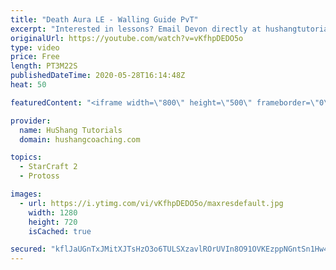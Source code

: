 ```yaml
---
title: "Death Aura LE - Walling Guide PvT"
excerpt: "Interested in lessons? Email Devon directly at hushangtutorials@outlook.com ------------------------------------------------------------------------------------------------------- Want to support HuShang Tutorials directly? Patreon is a website where you can contribute a monthly donation that will help"
originalUrl: https://youtube.com/watch?v=vKfhpDEDO5o
type: video
price: Free
length: PT3M22S
publishedDateTime: 2020-05-28T16:14:48Z
heat: 50

featuredContent: "<iframe width=\"800\" height=\"500\" frameborder=\"0\" src=\"https://www.youtube.com/embed/vKfhpDEDO5o\" allow=\"accelerometer; autoplay; encrypted-media; gyroscope; picture-in-picture\" allowfullscreen></iframe>"

provider:
  name: HuShang Tutorials
  domain: hushangcoaching.com

topics:
  - StarCraft 2
  - Protoss

images:
  - url: https://i.ytimg.com/vi/vKfhpDEDO5o/maxresdefault.jpg
    width: 1280
    height: 720
    isCached: true

secured: "kflJaUGnTxJMitXJTsHzO3o6TULSXzavlROrUVIn8O91OVKEzppNGntSn1Hw4KTjI4eziVeB6EHyyAuYH1blg7eRi/6EBwb9+0m41tO/jEgduNq6AdAlf46Kj2wvI3Mf3QAm8zZF7fAnFm8zzN24DCdv0FNBzXY/M9Hyv3BqZeQASe+gu8iSDhIiwf8yxhVBkMexVogZzXrrnh/FFZOn66WucNrmaOxVdKHMAzEUwVSn2KDsCk4IBLm/Mp40BzqI9v6PdJ0dMyiaYVtB3GeAuZ1BYsIPTpVb3UZnJoy+SNxVnU1c1IznhCHjctyRuE1F+fXlHh3uHnGTfMsdPWGoPmNQSh0sm72d0m/VbjFXILLJ032KZ1IpCpPiLrRkWpTfe4K7OK9QT/dHuRUCtxIC3f9DVTzPkgxaGJv4TCT8Fww=;LloTlU5lTS03i4K4Qp3rkQ=="
---
```


